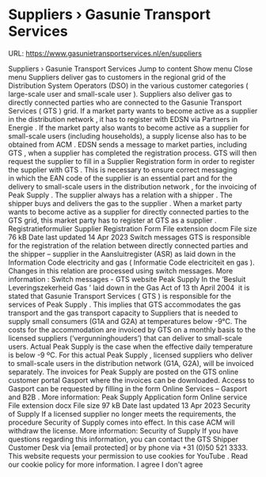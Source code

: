 # Suppliers › Gasunie Transport Services

URL: https://www.gasunietransportservices.nl/en/suppliers

Suppliers › Gasunie Transport Services
Jump to content
Show menu
Close menu
Suppliers deliver
gas
to customers in the regional grid of the
Distribution
System
Operators (DSO) in the various
customer
categories (
large-scale user
and
small-scale user
).
Suppliers also deliver
gas
to
directly connected parties
who are connected to the
Gasunie Transport Services
(
GTS
) grid.
If a market party wants to become active as a
supplier
in the
distribution network
, it has to register with EDSN via
Partners in Energie
. If the market party also wants to become active as a
supplier
for small-scale users (including households), a
supply license
also has to be obtained from
ACM
.
EDSN sends a message to market parties, including
GTS
, when a
supplier
has completed the registration process.
GTS
will then request the
supplier
to fill in a
Supplier
Registration form in order to register the
supplier
with
GTS
. This is necessary to ensure correct messaging  in which the
EAN code
of the
supplier
is an essential part and for the delivery to small-scale users in the
distribution network
, for the invoicing of Peak
Supply
.
The
supplier
always has a relation with a
shipper
. The
shipper
buys and delivers the
gas
to the
supplier
. When a market party wants to become active as a
supplier
for directly connected parties to the
GTS
grid, this market party has to register at
GTS
as a
supplier
.
Registratieformulier
Supplier Registration Form
File extension
docm
File size
76 kB
Date last updated
14 Apr 2023
Switch
messages
GTS
is responsible for the registration of the relation between directly connected parties and the
shipper
–
supplier
in the Aansluitregister (ASR) as laid down in the Information Code electricity and
gas
(
Informatie Code electriciteit en gas
).
Changes in this relation are processed using
switch
messages.
More information :
Switch messages - GTS website
Peak
Supply
In the ‘Besluit Leveringszekerheid
Gas
’ laid down in the
Gas
Act of 13
th
April 2004  it is stated that
Gasunie Transport Services
(
GTS
) is responsible for the services of Peak
Supply
. This implies that
GTS
accommodates the
gas
transport and the
gas
transport
capacity
to Suppliers that is needed to
supply
small consumers (G1A and G2A) at temperatures below -9°C. The costs for the accommodation are invoiced by
GTS
on a monthly basis to the licensed suppliers (‘vergunninghouders’) that can deliver to small-scale users.
Actual Peak
Supply
is the case when the effective daily temperature is below -9 ºC. For this actual Peak
Supply
, licensed suppliers who deliver to small-scale users in the
distribution network
(G1A, G2A), will be invoiced separately.
The invoices for Peak
Supply
are posted on the
GTS
online
customer
portal Gasport where the invoices can be downloaded. Access to Gasport can be requested by filling in the form
Online Services – Gasport and B2B
.
More information:
Peak Supply
Application form Online service
File extension
docx
File size
97 kB
Date last updated
13 Apr 2023
Security of
Supply
If a licensed
supplier
no longer meets the requirements, the procedure Security of
Supply
comes into effect. In this case ACM will withdraw the license.
More information:
Security of Supply
If you have questions regarding this information, you can contact the
GTS
Shipper
Customer Desk
via
[email protected]
or by phone via +31 (0)50 521 3333.
This website requests your permission to use cookies for
YouTube
. Read our
cookie policy
for more information.
I agree
I don't agree